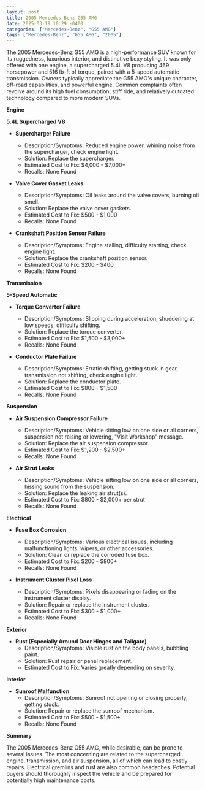 ```yaml
---
layout: post
title: 2005 Mercedes-Benz G55 AMG
date: 2025-03-19 10:29 -0400
categories: ["Mercedes-Benz", "G55 AMG"]
tags: ["Mercedes-Benz", "G55 AMG", "2005"]
---
```

The 2005 Mercedes-Benz G55 AMG is a high-performance SUV known for its ruggedness, luxurious interior, and distinctive boxy styling. It was only offered with one engine, a supercharged 5.4L V8 producing 469 horsepower and 516 lb-ft of torque, paired with a 5-speed automatic transmission. Owners typically appreciate the G55 AMG's unique character, off-road capabilities, and powerful engine. Common complaints often revolve around its high fuel consumption, stiff ride, and relatively outdated technology compared to more modern SUVs.

**Engine**

**5.4L Supercharged V8**

*   **Supercharger Failure**
    *   Description/Symptoms: Reduced engine power, whining noise from the supercharger, check engine light.
    *   Solution: Replace the supercharger.
    *   Estimated Cost to Fix: $4,000 - $7,000+
    *   Recalls: None Found

*   **Valve Cover Gasket Leaks**
    *   Description/Symptoms: Oil leaks around the valve covers, burning oil smell.
    *   Solution: Replace the valve cover gaskets.
    *   Estimated Cost to Fix: $500 - $1,000
    *   Recalls: None Found

*   **Crankshaft Position Sensor Failure**
    *   Description/Symptoms: Engine stalling, difficulty starting, check engine light.
    *   Solution: Replace the crankshaft position sensor.
    *   Estimated Cost to Fix: $200 - $400
    *   Recalls: None Found

**Transmission**

**5-Speed Automatic**

*   **Torque Converter Failure**
    *   Description/Symptoms: Slipping during acceleration, shuddering at low speeds, difficulty shifting.
    *   Solution: Replace the torque converter.
    *   Estimated Cost to Fix: $1,500 - $3,000+
    *   Recalls: None Found

*   **Conductor Plate Failure**
    *   Description/Symptoms: Erratic shifting, getting stuck in gear, transmission not shifting, check engine light.
    *   Solution: Replace the conductor plate.
    *   Estimated Cost to Fix: $800 - $1,500
    *   Recalls: None Found

**Suspension**

*   **Air Suspension Compressor Failure**
    *   Description/Symptoms: Vehicle sitting low on one side or all corners, suspension not raising or lowering, "Visit Workshop" message.
    *   Solution: Replace the air suspension compressor.
    *   Estimated Cost to Fix: $1,200 - $2,500+
    *   Recalls: None Found

*   **Air Strut Leaks**
    *   Description/Symptoms: Vehicle sitting low on one side or all corners, hissing sound from the suspension.
    *   Solution: Replace the leaking air strut(s).
    *   Estimated Cost to Fix: $800 - $2,000+ per strut
    *   Recalls: None Found

**Electrical**

*   **Fuse Box Corrosion**
    *   Description/Symptoms: Various electrical issues, including malfunctioning lights, wipers, or other accessories.
    *   Solution: Clean or replace the corroded fuse box.
    *   Estimated Cost to Fix: $200 - $800+
    *   Recalls: None Found

*   **Instrument Cluster Pixel Loss**
    *   Description/Symptoms: Pixels disappearing or fading on the instrument cluster display.
    *   Solution: Repair or replace the instrument cluster.
    *   Estimated Cost to Fix: $300 - $1,000+
    *   Recalls: None Found

**Exterior**

*   **Rust (Especially Around Door Hinges and Tailgate)**
    *   Description/Symptoms: Visible rust on the body panels, bubbling paint.
    *   Solution: Rust repair or panel replacement.
    *   Estimated Cost to Fix: Varies greatly depending on severity.

**Interior**

*   **Sunroof Malfunction**
    *   Description/Symptoms: Sunroof not opening or closing properly, getting stuck.
    *   Solution: Repair or replace the sunroof mechanism.
    *   Estimated Cost to Fix: $500 - $1,500+
    *   Recalls: None Found

**Summary**

The 2005 Mercedes-Benz G55 AMG, while desirable, can be prone to several issues. The most concerning are related to the supercharged engine, transmission, and air suspension, all of which can lead to costly repairs. Electrical gremlins and rust are also common headaches. Potential buyers should thoroughly inspect the vehicle and be prepared for potentially high maintenance costs.

